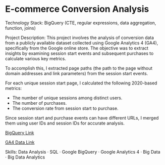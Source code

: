 # E-commerce Conversion Analysis

Technology Stack:
BigQuery (CTE, regular expressions, data aggregation, function, joins)

Project Description:
This project involves the analysis of conversion data from a publicly available dataset collected using Google Analytics 4 (GA4), specifically from the Google online store. The objective was to extract insights by examining session start events and subsequent purchases to calculate various key metrics.

To accomplish this, I extracted page paths (the path to the page without domain addresses and link parameters) from the session start events.

For each unique session start page, I calculated the following 2020-based metrics:

- The number of unique sessions among distinct users.
- The number of purchases.
- The conversion rate from session start to purchase.

  
Since session start and purchase events can have different URLs, I merged them using user IDs and session IDs for accurate analysis.

[BigQuery Link ](https://console.cloud.google.com/bigquery?sq=916069414937:a9cbf36489684530aafcc282f37fcde6&project=bigquery-project-429212&ws=!1m7!1m6!12m5!1m3!1sbigquery-project-429212!2sus-central1!3s5c04a07e-c3a8-4658-a46d-8d9f7ede5acd!2e1)

[GA4 Data Link](https://console.cloud.google.com/bigquery?p=bigquery-public-data&d=ga4_obfuscated_sample_ecommerce&t=events_20210131&page=table&project=hardy-scarab-392910&ws=!1m5!1m4!4m3!1sbigquery-public-data!2sga4_obfuscated_sample_ecommerce!3sevents_20210131)


Skills:
Data Analysis · SQL · Google BigQuery · Google Analytics 4 · Big Data · Big Data Analytics 
